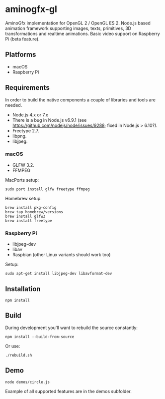 # aminogfx-gl

AminoGfx implementation for OpenGL 2 / OpenGL ES 2. Node.js based animation framework supporting images, texts, primitives, 3D transformations and realtime animations. Basic video support on Raspberry Pi (beta feature).

## Platforms

* macOS
* Raspberry Pi

## Requirements

In order to build the native components a couple of libraries and tools are needed.

* Node.js 4.x or 7.x
 * There is a bug in Node.js v6.9.1 (see https://github.com/nodejs/node/issues/9288; fixed in Node.js > 6.10?).
* Freetype 2.7.
* libpng.
* libjpeg.

### macOS

* GLFW 3.2.
* FFMPEG

MacPorts setup:

```
sudo port install glfw freetype ffmpeg
```

Homebrew setup:

```
brew install pkg-config
brew tap homebrew/versions
brew install glfw3
brew install freetype
```

### Raspberry Pi

* libjpeg-dev
* libav
* Raspbian (other Linux variants should work too)

Setup:

```
sudo apt-get install libjpeg-dev libavformat-dev
```

## Installation

```
npm install
```

## Build

During development you'll want to rebuild the source constantly:

```
npm install --build-from-source
```

Or use:

```
./rebuild.sh
```

## Demo

```
node demos/circle.js
```

Example of all supported features are in the demos subfolder.